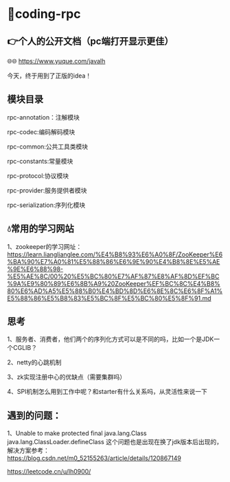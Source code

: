 # 🐬coding-rpc

## 👉个人的公开文档（pc端打开显示更佳）
🌐🌐 https://www.yuque.com/javalh

今天，终于用到了正版的idea！

## 模块目录

rpc-annotation：注解模块

rpc-codec:编码解码模块

rpc-common:公共工具类模块

rpc-constants:常量模块

rpc-protocol:协议模块

rpc-provider:服务提供者模块

rpc-serialization:序列化模块

## 💧常用的学习网站
1、zookeeper的学习网址：
https://learn.lianglianglee.com/%E4%B8%93%E6%A0%8F/ZooKeeper%E6%BA%90%E7%A0%81%E5%88%86%E6%9E%90%E4%B8%8E%E5%AE%9E%E6%88%98-%E5%AE%8C/00%20%E5%BC%80%E7%AF%87%E8%AF%8D%EF%BC%9A%E9%80%89%E6%8B%A9%20ZooKeeper%EF%BC%8C%E4%B8%80%E6%AD%A5%E5%88%B0%E4%BD%8D%E6%8E%8C%E6%8F%A1%E5%88%86%E5%B8%83%E5%BC%8F%E5%BC%80%E5%8F%91.md

## 思考
1、服务者、消费者，他们两个的序列化方式可以是不同的吗，比如一个是JDK一个CGLIB？

2、netty的心跳机制

3、zk实现注册中心的优缺点（需要集群吗）

4、SPI机制怎么用到工作中呢？和starter有什么关系吗，从灵活性来说一下


## 遇到的问题：
1、Unable to make protected final java.lang.Class java.lang.ClassLoader.defineClass
这个问题也是出现在换了jdk版本后出现的，解决方案参考：
https://blog.csdn.net/m0_52155263/article/details/120867149

https://leetcode.cn/u/lh0900/